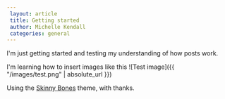 ```yaml
---		
 layout: article
 title: Getting started
 author: Michelle Kendall
 categories: general 
---		
```


I'm just getting started and testing my understanding of how posts work. 

I'm learning how to insert images like this ![Test image]({{ "/images/test.png" | absolute_url }})

Using the [Skinny Bones](https://github.com/mmistakes/skinny-bones-jekyll) theme, with thanks.
